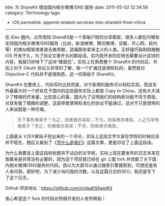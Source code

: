 title: 为 ShareKit 增加国内相关微博/SNS 服务
date: 2011-05-02 12:34:56 
category: Technology
tags: 
- iOS
permalink: append-related-services-into-sharekit-from-china

---

在 iDev 圈内，众所周知 ShareKit是一个家喻户晓的分享框架，很多人都在问哪有支持国内相关微博/SNS服务（比如，新浪微博，腾讯微博，豆瓣，开心网，校内等）的类似框架或者谁去做贡献，造福那些拿来主义的人类。正好碰巧我刚刚接触 iOS 开发不久，为了验证文章开头的那段话，恰巧我开发的应用也需要设计这块的内容，我就只好啃下了这块“硬面包”，实际上在熟悉整个 ShareKit 的代码后，外加上对于 OAuth 协议又非常的了解，做一个扩展还是很轻松的，虽然我对 Objective-C 代码并不是很熟悉，这一切得益于 ShareKit。

ShareKit 在整体上，代码写的比较完美，对于新增的服务可以轻松实现，而且另外最最大的一个好处在于国内的这些服务实际上都是 Copy to China，这有大大减少了移植的开发量，比较恶心的事，国内为了证明我们的结构和功能不同于原版，对其有做了细微的调整，这就导致使用标准化的协议不能通过，这对于只是想用的人来说就是一种灾难。

> 天下事有难易乎？为之，则难者亦易矣；不为，则易者亦难矣。人之为学有难易乎？学之，则难者亦易矣；不学，则易者亦难矣。

上面是从 V2EX某帖子挖出来的一个评论，实际上这段文字大家在学校的时候应该并不陌生，随后又看到了《[凭什么是我们][]》这篇文章，更是印证了上面这段话。

为什么我要说上面这段和标题并不沾边的文字呢，实际上现在要发布的日志本来在我看来是非常没有必要的，因为这个项目我已经在 git 上面 fork 并贡献了关于国内相关微博/SNS服务的代码，我以为大家可以通过搜索引擎搜索到，可想还是有人来问我，那好吧，为了减少询问我的次数，以及这篇日志的SEO，我还是写下了这个日志。

Github 项目地址：https://github.com/icyleaf/ShareKit

衷心希望这个 fork 的代码对热情开发的人有所帮助！

  [凭什么是我们]: http://huajun.w18.net/?p=388
